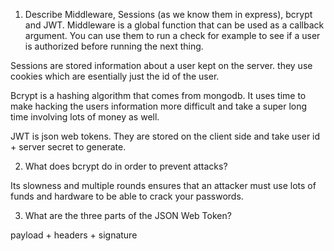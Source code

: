 <!-- Answers to the Short Answer Essay Questions go here -->

1.  Describe Middleware, Sessions (as we know them in express), bcrypt and JWT.
Middleware is a global function that can be used as a callback argument. You can use them to run a check for example to see if a user is authorized before running the next thing. 

Sessions are stored information about a user kept on the server. they use cookies which are esentially just the id of the user.

Bcrypt is a hashing algorithm that comes from mongodb. It uses time to make hacking the users information more difficult and take a super long time involving lots of money as well.

JWT is json web tokens. They are stored on the client side and take user id + server secret to generate.


2.  What does bcrypt do in order to prevent attacks?

Its slowness and multiple rounds ensures that an attacker must use lots of funds and hardware to be able to crack your passwords. 

3.  What are the three parts of the JSON Web Token?

payload + headers + signature